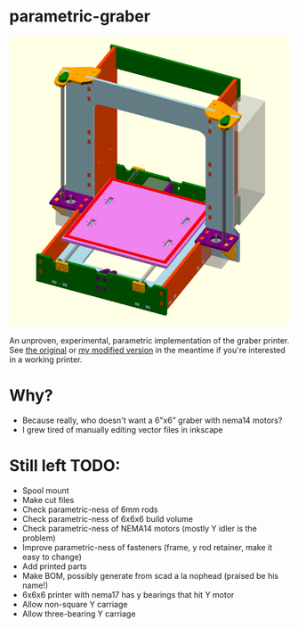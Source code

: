 # parametric-graber

![rendered picture of printer](assembly.png)

An unproven, experimental, parametric implementation of the graber printer.  See [the original](https://github.com/sgraber/Graber) or [my modified version](https://github.com/elliotf/Graber/tree/24x18_layout/24x18) in the meantime if you're interested in a working printer.

# Why?

* Because really, who doesn't want a 6"x6" graber with nema14 motors?
* I grew tired of manually editing vector files in inkscape

# Still left TODO:

* Spool mount
* Make cut files
* Check parametric-ness of 6mm rods
* Check parametric-ness of 6x6x6 build volume
* Check parametric-ness of NEMA14 motors (mostly Y idler is the problem)
* Improve parametric-ness of fasteners (frame, y rod retainer, make it easy to change)
* Add printed parts
* Make BOM, possibly generate from scad a la nophead (praised be his name!)
* 6x6x6 printer with nema17 has y bearings that hit Y motor
* Allow non-square Y carriage
* Allow three-bearing Y carriage
